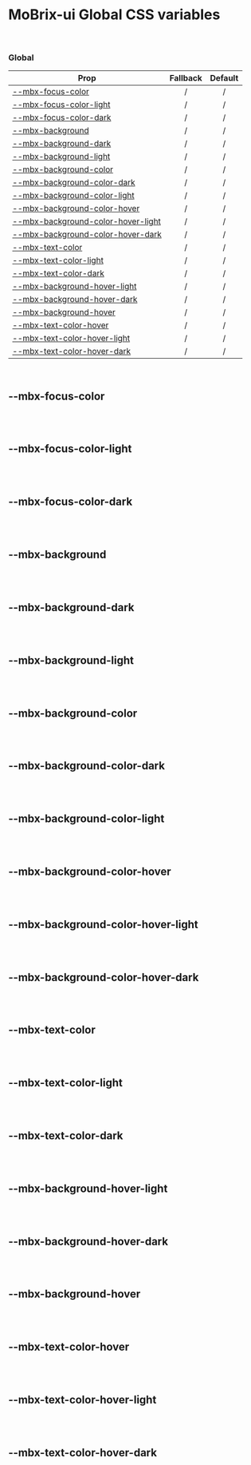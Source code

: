 # MoBrix-ui Global CSS variables

<br>

### Global

| Prop                                                                    | Fallback                                           | Default                                            |
| ----------------------------------------------------------------------- | -------------------------------------------------- | -------------------------------------------------- |
| [--mbx-focus-color](#mbx-focus-color)                                   | <div style="text-align:center;width:100%;">/</div> | <div style="text-align:center;width:100%;">/</div> |
| [--mbx-focus-color-light](#mbx-focus-color-light)                       | <div style="text-align:center;width:100%;">/</div> | <div style="text-align:center;width:100%;">/</div> |
| [--mbx-focus-color-dark](#mbx-focus-color-dark)                         | <div style="text-align:center;width:100%;">/</div> | <div style="text-align:center;width:100%;">/</div> |
| [--mbx-background](#mbx-background)                                     | <div style="text-align:center;width:100%;">/</div> | <div style="text-align:center;width:100%;">/</div> |
| [--mbx-background-dark](#mbx-background-dark)                           | <div style="text-align:center;width:100%;">/</div> | <div style="text-align:center;width:100%;">/</div> |
| [--mbx-background-light](#mbx-background-light)                         | <div style="text-align:center;width:100%;">/</div> | <div style="text-align:center;width:100%;">/</div> |
| [--mbx-background-color](#mbx-background-color)                         | <div style="text-align:center;width:100%;">/</div> | <div style="text-align:center;width:100%;">/</div> |
| [--mbx-background-color-dark](#mbx-background-color-dark)               | <div style="text-align:center;width:100%;">/</div> | <div style="text-align:center;width:100%;">/</div> |
| [--mbx-background-color-light](#mbx-background-color-light)             | <div style="text-align:center;width:100%;">/</div> | <div style="text-align:center;width:100%;">/</div> |
| [--mbx-background-color-hover](#mbx-background-color-hover)             | <div style="text-align:center;width:100%;">/</div> | <div style="text-align:center;width:100%;">/</div> |
| [--mbx-background-color-hover-light](#mbx-background-color-hover-light) | <div style="text-align:center;width:100%;">/</div> | <div style="text-align:center;width:100%;">/</div> |
| [--mbx-background-color-hover-dark](#mbx-background-color-hover-dark)   | <div style="text-align:center;width:100%;">/</div> | <div style="text-align:center;width:100%;">/</div> |
| [--mbx-text-color](#mbx-text-color)                                     | <div style="text-align:center;width:100%;">/</div> | <div style="text-align:center;width:100%;">/</div> |
| [--mbx-text-color-light](#mbx-text-color-light)                         | <div style="text-align:center;width:100%;">/</div> | <div style="text-align:center;width:100%;">/</div> |
| [--mbx-text-color-dark](#mbx-text-color-dark)                           | <div style="text-align:center;width:100%;">/</div> | <div style="text-align:center;width:100%;">/</div> |
| [--mbx-background-hover-light](#mbx-background-hover-light)             | <div style="text-align:center;width:100%;">/</div> | <div style="text-align:center;width:100%;">/</div> |
| [--mbx-background-hover-dark](#mbx-background-hover-dark)               | <div style="text-align:center;width:100%;">/</div> | <div style="text-align:center;width:100%;">/</div> |
| [--mbx-background-hover](#mbx-background-hover)                         | <div style="text-align:center;width:100%;">/</div> | <div style="text-align:center;width:100%;">/</div> |
| [--mbx-text-color-hover](#mbx-text-color-hover)                         | <div style="text-align:center;width:100%;">/</div> | <div style="text-align:center;width:100%;">/</div> |
| [--mbx-text-color-hover-light](#mbx-text-color-hover-light)             | <div style="text-align:center;width:100%;">/</div> | <div style="text-align:center;width:100%;">/</div> |
| [--mbx-text-color-hover-dark](#mbx-text-color-hover-dark)               | <div style="text-align:center;width:100%;">/</div> | <div style="text-align:center;width:100%;">/</div> |

<br>

## --mbx-focus-color

<br>

<br>

## --mbx-focus-color-light

<br>

<br>

## --mbx-focus-color-dark

<br>

<br>

## --mbx-background

<br>

<br>

## --mbx-background-dark

<br>

<br>

## --mbx-background-light

<br>

<br>

## --mbx-background-color

<br>

<br>

## --mbx-background-color-dark

<br>

<br>

## --mbx-background-color-light

<br>

<br>

## --mbx-background-color-hover

<br>

<br>

## --mbx-background-color-hover-light

<br>

<br>

## --mbx-background-color-hover-dark

<br>

<br>

## --mbx-text-color

<br>

<br>

## --mbx-text-color-light

<br>

<br>

## --mbx-text-color-dark

<br>

<br>

## --mbx-background-hover-light

<br>

<br>

## --mbx-background-hover-dark

<br>

<br>

## --mbx-background-hover

<br>

<br>

## --mbx-text-color-hover

<br>

<br>

## --mbx-text-color-hover-light

<br>

<br>

## --mbx-text-color-hover-dark

<br>
